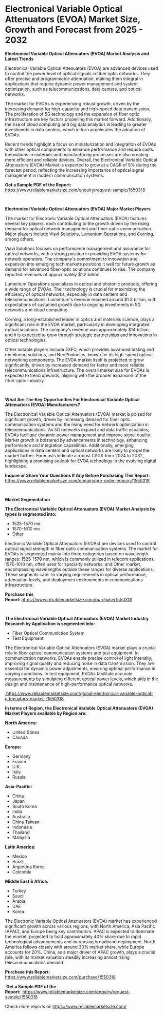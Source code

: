 <p><h1>Electronical Variable Optical Attenuators (EVOA) Market Size, Growth and Forecast from 2025 - 2032</h1></p><p><strong>Electronical Variable Optical Attenuators (EVOA) Market Analysis and Latest Trends</strong></p>
<p><p>Electronical Variable Optical Attenuators (EVOA) are advanced devices used to control the power level of optical signals in fiber optic networks. They offer precise and programmable attenuation, making them integral in applications that require dynamic power management and system optimization, such as telecommunications, data centers, and optical networks.</p><p>The market for EVOAs is experiencing robust growth, driven by the increasing demand for high-capacity and high-speed data transmission. The proliferation of 5G technology and the expansion of fiber optic infrastructure are key factors propelling this market forward. Additionally, the rise of cloud computing and big data analytics is leading to greater investments in data centers, which in turn accelerates the adoption of EVOAs.</p><p>Recent trends highlight a focus on miniaturization and integration of EVOAs with other optical components to enhance performance and reduce costs. Innovations in materials and manufacturing processes are also creating more efficient and reliable devices. Overall, the Electronical Variable Optical Attenuators (EVOA) Market is expected to grow at a CAGR of 9% during the forecast period, reflecting the increasing importance of optical signal management in modern communication systems.</p></p>
<p><strong>Get a Sample PDF of the Report:&nbsp;</strong> <a href="https://www.reliablemarketsize.com/enquiry/request-sample/1550318?utm_campaign=1879&utm_medium=2&utm_source=Github&utm_content=ia&utm_term=12022025&utm_id=electronical-variable-optical-attenuators-evoa">https://www.reliablemarketsize.com/enquiry/request-sample/1550318</a></p>
<p>&nbsp;</p>
<p><strong>Electronical Variable Optical Attenuators (EVOA) Major Market Players</strong></p>
<p><p>The market for Electronic Variable Optical Attenuators (EVOA) features several key players, each contributing to the growth driven by the rising demand for optical network management and fiber-optic communication. Major players include Viavi Solutions, Lumentum Operations, and Corning, among others.</p><p>Viavi Solutions focuses on performance management and assurance for optical networks, with a strong position in providing EVOA systems for network operators. The company's commitment to innovation and expansion into emerging tech markets positions it well for future growth as demand for advanced fiber-optic solutions continues to rise. The company reported revenues of approximately $1.2 billion.</p><p>Lumentum Operations specializes in optical and photonic products, offering a wide range of EVOAs. Their technology is crucial for maximizing the efficiency of optical networks, especially in data centers and telecommunications. Lumentum's revenue reached around $1.3 billion, with expectations of sustained growth due to ongoing investments in 5G networks and cloud computing.</p><p>Corning, a long-established leader in optics and materials science, plays a significant role in the EVOA market, particularly in developing integrated optical solutions. The company’s revenue was approximately $14 billion, and it is expected to grow through strategic partnerships and innovations in optical technologies.</p><p>Other notable players include EXFO, which provides advanced testing and monitoring solutions, and NeoPhotonics, known for its high-speed optical networking components. The EVOA market itself is projected to grow significantly, driven by increased demand for faster and more reliable telecommunications infrastructure. The overall market size for EVOAs is expected to trend upwards, aligning with the broader expansion of the fiber-optic industry.</p></p>
<p>&nbsp;</p>
<p><strong>What Are The Key Opportunities For Electronical Variable Optical Attenuators (EVOA) Manufacturers?</strong></p>
<p><p>The Electronical Variable Optical Attenuators (EVOA) market is poised for significant growth, driven by increasing demand for fiber optic communication systems and the rising need for network optimization in telecommunications. As 5G networks expand and data traffic escalates, EVOAs facilitate dynamic power management and improve signal quality. Market growth is bolstered by advancements in technology, enhancing performance and integration capabilities. Additionally, emerging applications in data centers and optical networks are likely to propel the market further. Forecasts indicate a robust CAGR from 2024 to 2032, highlighting a promising outlook for EVOA technology in the evolving digital landscape.</p></p>
<p><strong>Inquire or Share Your Questions If Any Before Purchasing This Report:</strong> <a href="https://www.reliablemarketsize.com/enquiry/pre-order-enquiry/1550318?utm_campaign=1879&utm_medium=2&utm_source=Github&utm_content=ia&utm_term=12022025&utm_id=electronical-variable-optical-attenuators-evoa">https://www.reliablemarketsize.com/enquiry/pre-order-enquiry/1550318</a></p>
<p>&nbsp;</p>
<p><strong>Market Segmentation</strong></p>
<p><strong>The Electronical Variable Optical Attenuators (EVOA) Market Analysis by types is segmented into:</strong></p>
<p><ul><li>1525-1570 nm</li><li>1570-1610 nm</li><li>Other</li></ul></p>
<p><p>Electronic Variable Optical Attenuators (EVOAs) are devices used to control optical signal strength in fiber optic communication systems. The market for EVOAs is segmented mainly into three categories based on wavelength ranges: 1525-1570 nm, which is commonly utilized in telecom applications; 1570-1610 nm, often used for specialty networks; and Other market, encompassing wavelengths outside these ranges for diverse applications. These segments cater to varying requirements in optical performance, attenuation levels, and deployment environments in communications infrastructure.</p></p>
<p><strong>Purchase this Report:&nbsp;</strong><a href="https://www.reliablemarketsize.com/purchase/1550318?utm_campaign=1879&utm_medium=2&utm_source=Github&utm_content=ia&utm_term=12022025&utm_id=electronical-variable-optical-attenuators-evoa">https://www.reliablemarketsize.com/purchase/1550318</a></p>
<p>&nbsp;</p>
<p><strong>The Electronical Variable Optical Attenuators (EVOA) Market Industry Research by Application is segmented into:</strong></p>
<p><ul><li>Fiber Optical Communiction System</li><li>Test Equipment</li></ul></p>
<p><p>The Electronical Variable Optical Attenuators (EVOA) market plays a crucial role in fiber optical communication systems and test equipment. In communication networks, EVOAs enable precise control of light intensity, improving signal quality and reducing noise in data transmission. They are essential for dynamic power adjustments, ensuring optimal performance in varying conditions. In test equipment, EVOAs facilitate accurate measurements by simulating different optical power levels, which aids in the design and maintenance of high-performance optical networks.</p></p>
<p><a href="https://www.reliablemarketsize.com/global-electronical-variable-optical-attenuators-market-r1550318?utm_campaign=1879&utm_medium=2&utm_source=Github&utm_content=ia&utm_term=12022025&utm_id=electronical-variable-optical-attenuators-evoa">&nbsp;https://www.reliablemarketsize.com/global-electronical-variable-optical-attenuators-market-r1550318</a></p>
<p><strong>In terms of Region, the Electronical Variable Optical Attenuators (EVOA) Market Players available by Region are:</strong></p>
<p>
    <p> <strong> North America: </strong>
        <ul>
            <li>United States</li>
            <li>Canada</li>
        </ul>
        </p> 
    <p> <strong> Europe: </strong>
        <ul>
            <li>Germany</li>
            <li>France</li>
            <li>U.K.</li>
            <li>Italy</li>
            <li>Russia</li>
        </ul>
        </p> 
    <p> <strong> Asia-Pacific: </strong>
        <ul>
            <li>China</li>
            <li>Japan</li>
            <li>South Korea</li>
            <li>India</li>
            <li>Australia</li>
            <li>China Taiwan</li>
            <li>Indonesia</li>
            <li>Thailand</li>
            <li>Malaysia</li>
        </ul>
        </p> 
    <p> <strong> Latin America: </strong>
        <ul>
            <li>Mexico</li>
            <li>Brazil</li>
            <li>Argentina Korea</li>
            <li>Colombia</li>
        </ul>
        </p> 
    <p> <strong> Middle East & Africa: </strong>
        <ul>
            <li>Turkey</li>
            <li>Saudi</li>
            <li>Arabia</li>
            <li>UAE</li>
            <li>Korea</li>
        </ul>
    </p>
    </p>
<p><p>The Electronic Variable Optical Attenuators (EVOA) market has experienced significant growth across various regions, with North America, Asia Pacific (APAC), and Europe being key contributors. APAC is expected to dominate the market, projected to hold approximately 40% share due to rapid technological advancements and increasing broadband deployment. North America follows closely with around 30% market share, while Europe accounts for 20%. China, as a major driver of APAC growth, plays a crucial role, with its market valuation steadily increasing amidst rising telecommunications demand.</p></p>
<p><strong>Purchase this Report: </strong><a href="https://www.reliablemarketsize.com/purchase/1550318?utm_campaign=1879&utm_medium=2&utm_source=Github&utm_content=ia&utm_term=12022025&utm_id=electronical-variable-optical-attenuators-evoa">https://www.reliablemarketsize.com/purchase/1550318</a></p>
<p>&nbsp;<strong>Get a Sample PDF of the Report:&nbsp;&nbsp;</strong><a href="https://www.reliablemarketsize.com/enquiry/request-sample/1550318?utm_campaign=1879&utm_medium=2&utm_source=Github&utm_content=ia&utm_term=12022025&utm_id=electronical-variable-optical-attenuators-evoa">https://www.reliablemarketsize.com/enquiry/request-sample/1550318</a></p>
<p><strong></strong></p>
<p>Check more reports on <a href="https://www.reliablemarketsize.com/?utm_campaign=1879&utm_medium=2&utm_source=Github&utm_content=ia&utm_term=12022025&utm_id=electronical-variable-optical-attenuators-evoa">https://www.reliablemarketsize.com/</a></p>